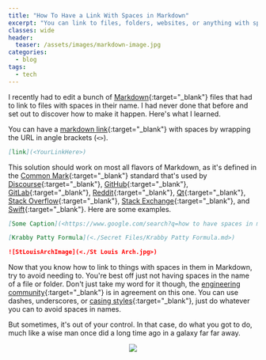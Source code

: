 ```yaml
---
title: "How To Have a Link With Spaces in Markdown"
excerpt: "You can link to files, folders, websites, or anything with spaces in it, using this one simple Markdown trick (intentional built-in feature)."
classes: wide
header:
  teaser: /assets/images/markdown-image.jpg
categories:
  - blog
tags:
  - tech
---
```


I recently had to edit a bunch of [Markdown](https://www.markdownguide.org/){:target="_blank"} files that had to link to files with spaces in their name. I had never done that before and set out to discover how to make it happen. Here's what I learned.

You can have a [markdown link](https://www.markdownguide.org/basic-syntax/#links){:target="_blank"} with spaces by wrapping the URL in angle brackets (`<>`).

```Markdown
[link](<YourLinkHere>)
```

This solution should work on most all flavors of Markdown, as it's defined in the [Common Mark](https://spec.commonmark.org/0.30/#example-485){:target="_blank"} standard that's used by [Discourse](https://www.discourse.org/){:target="_blank"}, [GitHub](https://github.com/about){:target="_blank"}, [GitLab](https://about.gitlab.com/){:target="_blank"}, [Reddit](https://www.reddit.com/){:target="_blank"}, [Qt](https://www.qt.io/){:target="_blank"}, [Stack Overflow](https://stackoverflow.com/){:target="_blank"}, [Stack Exchange](https://stackexchange.com/){:target="_blank"}, and [Swift](https://developer.apple.com/swift/){:target="_blank"}. Here are some examples.

```Markdown
[Some Caption](<https://www.google.com/search?q=how to have spaces in markdown link>)
```

```Markdown
[Krabby Patty Formula](<./Secret Files/Krabby Patty Formula.md>)
```

```Markdown
![StLouisArchImage](<./St Louis Arch.jpg>)
```

Now that you know how to link to things with spaces in them in Markdown, try to avoid needing to. You're best off just not having spaces in the name of a file or folder. Don't just take my word for it though, the [engineering community](https://superuser.com/questions/29111/what-technical-reasons-exist-for-not-using-space-characters-in-file-names){:target="_blank"} is in agreement on this one. You can use dashes, underscores, or [casing styles](https://stackoverflow.com/questions/17326185/what-are-the-different-kinds-of-cases){:target="_blank"}, just do whatever you can to avoid spaces in names.

But sometimes, it's out of your control. In that case, do what you got to do, much like a wise man once did a long time ago in a galaxy far far away.

<p align="center">
  <img src="/assets/images/obi-wan-must.gif" />
</p>
